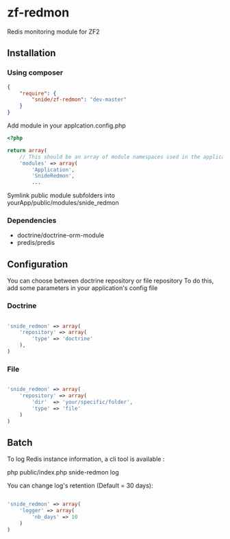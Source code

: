 zf-redmon
=========

Redis monitoring module for ZF2

## Installation 

### Using composer
```json
{
    "require": {
        "snide/zf-redmon": "dev-master"
    }
}
```
Add module in your applcation.config.php

```php
<?php

return array(
    // This should be an array of module namespaces used in the application.
    'modules' => array(
        'Application',
        'SnideRedmon',
        ...
```

Symlink public module subfolders into yourApp/public/modules/snide_redmon

### Dependencies

* doctrine/doctrine-orm-module
* predis/predis

## Configuration

You can choose between doctrine repository or file repository
To do this, add some parameters in your application's config file

### Doctrine
```php

'snide_redmon' => array(
    'repository' => array(
        'type' => 'doctrine'
    ),
)
```
### File
```php

'snide_redmon' => array(
    'repository' => array(
        'dir'  => 'your/specific/folder',
        'type' => 'file'
    )
)
```

## Batch

To log Redis instance information, a cli tool is available :

php public/index.php snide-redmon log

You can change log's retention (Default = 30 days):
```php

'snide_redmon' => array(
    'logger' => array(
        'nb_days' => 10
    )
)
```


